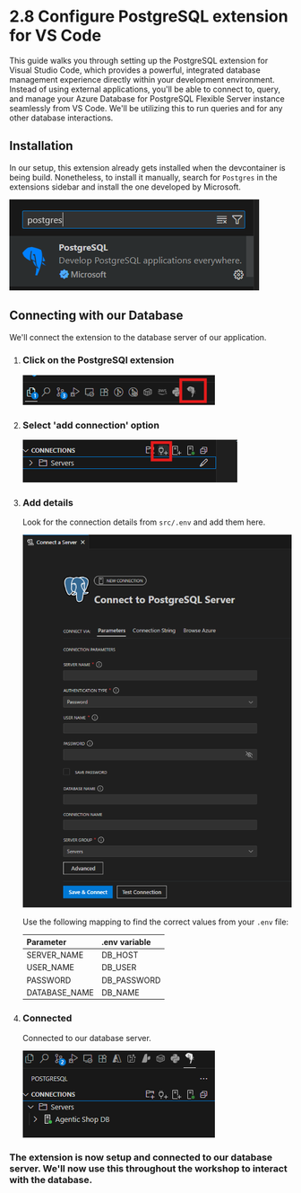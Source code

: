 # 2.8 Configure PostgreSQL extension for VS Code

This guide walks you through setting up the PostgreSQL extension for Visual Studio Code, which provides a powerful, integrated database management experience directly within your development environment. Instead of using external applications, you'll be able to connect to, query, and manage your Azure Database for PostgreSQL Flexible Server instance seamlessly from VS Code. We'll be utilizing this to run queries and for any other database interactions.

## Installation

In our setup, this extension already gets installed when the devcontainer is being build. Nonetheless, to install it manually, search for `Postgres` in the extensions sidebar and install the one developed by Microsoft.

![PostgreSQL extension for VS Code](../img/postgres-extension.png) 

## Connecting with our Database

We'll connect the extension to the database server of our application.

1. ### Click on the PostgreSQl extension

     ![PostgreSQL extension icon for VS Code](../img/postgres-extension-icon.png)


2. ### Select 'add connection' option

     ![add-connection](../img/add-connection.png)


3. ### Add details

    Look for the connection details from `src/.env` and add them here.

     ![connection-details](../img/connection-details.png)

     Use the following mapping to find the correct values from your `.env` file:

     | Parameter | .env variable |
     |----------|----------|
     | SERVER_NAME    | DB_HOST |  
     | USER_NAME    | DB_USER   |
     | PASSWORD    | DB_PASSWORD   |
     | DATABASE_NAME    | DB_NAME   |


4. ### Connected      

    Connected to our database server.

     ![connection-details](../img/connected.png)


### The extension is now setup and connected to our database server. We'll now use this throughout the workshop to interact with the database.